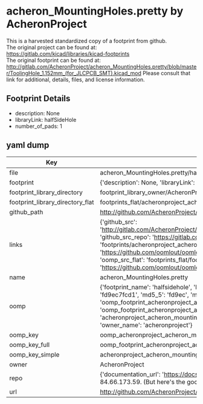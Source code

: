 # acheron_MountingHoles.pretty by AcheronProject  
This is a harvested standardized copy of a footprint from github.  
The original project can be found at:  
https://gitlab.com/kicad/libraries/kicad-footprints  
The original footprint can be found at:
http://gitlab.com/AcheronProject/acheron_MountingHoles.pretty/blob/master/ToolingHole_1.152mm_(for_JLCPCB_SMT).kicad_mod
Please consult that link for additional, details, files, and license information.  
## Footprint Details
* description: None  
* libraryLink: halfSideHole  
* number_of_pads: 1  
## yaml dump  
| Key | Value |  
| --- | --- |  
| file | acheron_MountingHoles.pretty/halfSideHole.kicad_mod |  
| footprint | {'description': None, 'libraryLink': 'halfSideHole', 'number_of_pads': 1} |  
| footprint_library_directory | footprint_library_owner/AcheronProject_acheron_MountingHoles.pretty |  
| footprint_library_directory_flat | footprints_flat/acheronproject_acheron_mountingholes_halfsidehole/working |  
| github_path | http://github.com/AcheronProject/acheron_MountingHoles.pretty/blob/master/halfSideHole.kicad_mod |  
| links | {'github_src': 'http://gitlab.com/AcheronProject/acheron_MountingHoles.pretty/blob/master/ToolingHole_1.152mm_(for_JLCPCB_SMT).kicad_mod', 'github_src_repo': 'https://gitlab.com/kicad/libraries/kicad-footprints', 'oomp_bot': 'footprints/acheronproject_acheron_mountingholes_halfsidehole/working', 'oomp_bot_github': 'https://github.com/oomlout/oomlout_oomp_footprint_bot/tree/main/footprints/acheronproject_acheron_mountingholes_halfsidehole/working', 'oomp_src_flat': 'footprints_flat/footprints_flat/acheronproject_acheron_mountingholes_halfsidehole/working', 'oomp_src_flat_github': 'https://github.com/oomlout/oomlout_oomp_footprint_src/tree/main/footprints_flat/acheronproject_acheron_mountingholes_halfsidehole/working'} |  
| name | acheron_MountingHoles.pretty |  
| oomp | {'footprint_name': 'halfsidehole', 'library_name': 'acheron_mountingholes', 'md5': 'fd9ec7fcd16653c00a59d9f9376d1e73', 'md5_10': 'fd9ec7fcd1', 'md5_5': 'fd9ec', 'md5_6': 'fd9ec7', 'oomp_key': 'oomp_acheronproject_acheron_mountingholes_halfsidehole', 'oomp_key_extra': 'oomp_footprint_acheronproject_acheron_mountingholes_halfsidehole', 'oomp_key_full': 'oomp_footprint_acheronproject_acheron_mountingholes_halfsidehole_fd9ec7', 'oomp_key_simple': 'acheronproject_acheron_mountingholes_halfsidehole', 'original_filename': 'acheron_MountingHoles.pretty/halfSideHole.kicad_mod', 'owner_name': 'acheronproject'} |  
| oomp_key | oomp_acheronproject_acheron_mountingholes_halfsidehole |  
| oomp_key_full | oomp_footprint_acheronproject_acheron_mountingholes_halfsidehole |  
| oomp_key_simple | acheronproject_acheron_mountingholes_halfsidehole |  
| owner | AcheronProject |  
| repo | {'documentation_url': 'https://docs.github.com/rest/overview/resources-in-the-rest-api#rate-limiting', 'message': "API rate limit exceeded for 84.66.173.59. (But here's the good news: Authenticated requests get a higher rate limit. Check out the documentation for more details.)"} |  
| url | http://github.com/AcheronProject/acheron_MountingHoles.pretty |  

